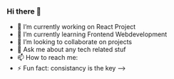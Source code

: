 ### Hi there 👋


- 🔭 I’m currently working on React Project
- 🌱 I’m currently learning Frontend Webdevelopment
- 👯 I’m looking to collaborate on projects
- 💬 Ask me about any tech related stuf
- 📫 How to reach me: 
- ⚡ Fun fact: consistancy is the key
-->
